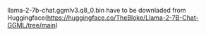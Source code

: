 llama-2-7b-chat.ggmlv3.q8_0.bin have to be downladed from Huggingface(https://huggingface.co/TheBloke/Llama-2-7B-Chat-GGML/tree/main)
